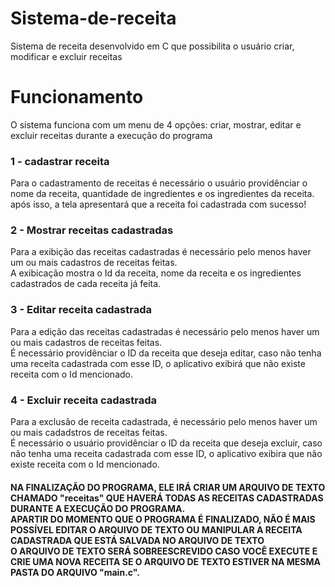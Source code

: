# Sistema-de-receita
Sistema de receita desenvolvido em C que possibilita o usuário criar, modificar e excluir receitas<br>

<h1>Funcionamento</h1>

O sistema funciona com um menu de 4 opções: criar, mostrar, editar e excluir receitas durante a execução do programa<br>
<h3> 1 - cadastrar receita <br> </h3>

Para o cadastramento de receitas é necessário o usuário providênciar o nome da receita, quantidade de ingredientes e os ingredientes da receita.<br>
após isso, a tela apresentará que a receita foi cadastrada com sucesso!<br>

<h3>2 - Mostrar receitas cadastradas<br></h3>

Para a exibição das receitas cadastradas é necessário pelo menos haver um ou mais cadastros de receitas feitas.<br>
A exibicação mostra o Id da receita, nome da receita e os ingredientes cadastrados de cada receita já feita.<br>

<h3>3 - Editar receita cadastrada<br></h3>

Para a edição das receitas cadastradas é necessário pelo menos haver um ou mais cadastros de receitas feitas.<br>
É necessário providênciar o ID da receita que deseja editar, caso não tenha uma receita cadastrada com esse ID, o aplicativo exibirá que não existe receita com o Id mencionado.<br>

<h3>4 - Excluir receita cadastrada<br></h3>

Para a exclusão de receita cadastrada, é necessário pelo menos haver um ou mais cadadstros de receitas feitas.<br>
É necessário o usuário providênciar o ID da receita que deseja excluir, caso não tenha uma receita cadastrada com esse ID, o aplicativo exibira que não existe receita com o Id mencionado.<br>


<h4> NA FINALIZAÇÃO DO PROGRAMA, ELE IRÁ CRIAR UM ARQUIVO DE TEXTO CHAMADO "receitas" QUE HAVERÁ TODAS AS RECEITAS CADASTRADAS DURANTE A EXECUÇÃO DO PROGRAMA.<BR>
APARTIR DO MOMENTO QUE O PROGRAMA É FINALIZADO, NÃO É MAIS POSSÍVEL EDITAR O ARQUIVO DE TEXTO OU MANIPULAR A RECEITA CADASTRADA QUE ESTÁ SALVADA NO ARQUIVO DE TEXTO<BR>
O ARQUIVO DE TEXTO SERÁ SOBREESCREVIDO CASO VOCÊ EXECUTE E CRIE UMA NOVA RECEITA SE O ARQUIVO DE TEXTO ESTIVER NA MESMA PASTA DO ARQUIVO "main.c". </h4>
